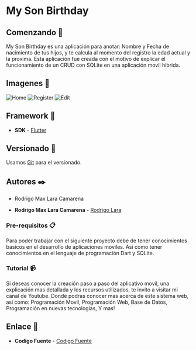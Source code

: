 # My Son Birthday

## Comenzando 🚀

My Son Birthday es una aplicación para anotar: Nombre y Fecha de nacimiento de tus hijos, y te calcula al momento del registro la edad actual y la proxima.
Esta aplicación fue creada con el motivo de explicar el funcionamiento de un CRUD con SQLite en una aplicación movil hibrida.

## Imagenes 📌

![Home](master/README-images/Home.jpeg)
![Register](master/README-images/Register.jpeg)
![Edit](master/README-images/Edit.jpeg)

## Framework 📌

* **SDK** -  [Flutter](https://es.wikipedia.org/wiki/Flutter_(software))

## Versionado 📌

Usamos [Git](https://git-scm.com/) para el versionado.

## Autores ✒️

- Rodrigo Max Lara Camarena

* **Rodrigo Max Lara Camarena** -  [Rodrigo Lara](https://www.linkedin.com/in/rodrigolara05)

### Pre-requisitos 📋

Para poder trabajar con el siguiente proyecto debe de tener conocimientos basicos en el desarrollo de aplicaciones moviles.
Asi como tener conocimientos en el lenguaje de programación Dart y SQLite.

### Tutorial 📹

Si deseas conocer la creación paso a paso del aplicativo movil, una explicación mas detallada y los recursos utilizados, te invito a visitar mi canal de Youtube. Donde podras conocer mas acerca de este sistema web, asi como:
  Programación Movil,
  Programación Web,
  Base de Datos,
  Programación en nuevas tecnologias,
  Y mas!
  
## Enlace 🔗

* **Codigo Fuente** -  [Codigo Fuente](https://www.youtube.com/codigofuente)

